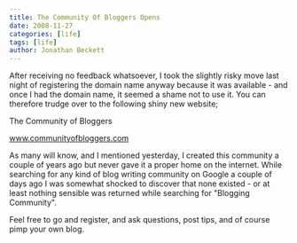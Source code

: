 ```yaml
---
title: The Community Of Bloggers Opens
date: 2008-11-27
categories: [life]
tags: [life]
author: Jonathan Beckett
---
```


After receiving no feedback whatsoever, I took the slightly risky move last night of registering the domain name anyway because it was available - and once I had the domain name, it seemed a shame not to use it. You can therefore trudge over to the following shiny new website;

The Community of Bloggers

www.communityofbloggers.com

As many will know, and I mentioned yesterday, I created this community a couple of years ago but never gave it a proper home on the internet. While searching for any kind of blog writing community on Google a couple of days ago I was somewhat shocked to discover that none existed - or at least nothing sensible was returned while searching for "Blogging Community".

Feel free to go and register, and ask questions, post tips, and of course pimp your own blog.